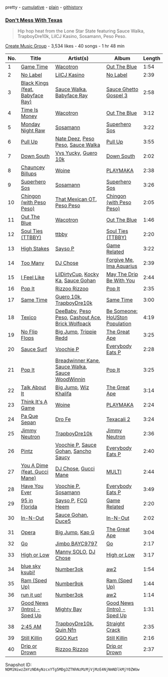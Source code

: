 pretty - [cumulative](/playlists/cumulative/1iiODxaiVpBp522dalIe9V.md) - [plain](/playlists/plain/1iiODxaiVpBp522dalIe9V) - [githistory](https://github.githistory.xyz/mackorone/spotify-playlist-archive/blob/main/playlists/plain/1iiODxaiVpBp522dalIe9V)

### [Don't Mess With Texas](https://open.spotify.com/playlist/1iiODxaiVpBp522dalIe9V)

> Hip hop heat from the Lone Star State featuring Sauce Walka, TrapboyDre10k, LilCJ Kasino, Sosamann, Peso Peso.

[Create Music Group](https://open.spotify.com/user/5yxhjtdh364nu3usltc4act75) - 3,534 likes - 40 songs - 1 hr 48 min

| No. | Title | Artist(s) | Album | Length |
|---|---|---|---|---|
| 1 | [Game Time](https://open.spotify.com/track/4VagGhSkdqMttrXhqpxSy0) | [Wacotron](https://open.spotify.com/artist/4CAL0nDGvLhUfQEpwSLnUz) | [Out The Blue](https://open.spotify.com/album/7JCHUjJqcigc9iu32GpJy8) | 1:54 |
| 2 | [No Label](https://open.spotify.com/track/0U3qrFMpocX46bGJZPicJf) | [LilCJ Kasino](https://open.spotify.com/artist/4pORMflJEUW1OYfNgiMLH5) | [No Label](https://open.spotify.com/album/6UmkpQ4VWNqYPWuJd92N4I) | 2:39 |
| 3 | [Black Kings \(feat\. Babyface Ray\)](https://open.spotify.com/track/7BDXoP9xT99ZCapXbLcshO) | [Sauce Walka](https://open.spotify.com/artist/42yf4QkiE9a252krn9OUCb), [Babyface Ray](https://open.spotify.com/artist/3zZ88AwlTwfCJkowsFCvLA) | [Sauce Ghetto Gospel 3](https://open.spotify.com/album/1aikrYpfT4vU9VKpGXspQV) | 2:58 |
| 4 | [Time Is Money](https://open.spotify.com/track/7qesrEPfIrEuZgIJzmkk7i) | [Wacotron](https://open.spotify.com/artist/4CAL0nDGvLhUfQEpwSLnUz) | [Out The Blue](https://open.spotify.com/album/7JCHUjJqcigc9iu32GpJy8) | 3:12 |
| 5 | [Monday Night Raw](https://open.spotify.com/track/1RdcF7eFvTHJjlSpqqaClh) | [Sosamann](https://open.spotify.com/artist/3Bj81IbILbuj2uEwWXMdXI) | [Superhero Sos](https://open.spotify.com/album/6ndKtEAg2SLWAhGd1GOZYo) | 3:22 |
| 6 | [Pull Up](https://open.spotify.com/track/4Du4F0KdBidyI0GJaudtEb) | [Nate Deez](https://open.spotify.com/artist/4Qk2WhFWVCQW9pHnBTX0Ja), [Peso Peso](https://open.spotify.com/artist/4sUMXGoB71qnOF7H691QGj), [Sauce Walka](https://open.spotify.com/artist/42yf4QkiE9a252krn9OUCb) | [Pull Up](https://open.spotify.com/album/3utIqumK5cEazsaMlLgnkf) | 3:55 |
| 7 | [Down South](https://open.spotify.com/track/3w1a7Fnntku3hkDnIJ0woV) | [Vvs Yucky](https://open.spotify.com/artist/2d0CxPqROy1x3IWobV81eP), [Guero 10k](https://open.spotify.com/artist/4L2hh6znwtTZtkmX0TmiUJ) | [Down South](https://open.spotify.com/album/35b3bdxCjBQZsa38hpX2Ki) | 2:02 |
| 8 | [Chauncey Billups](https://open.spotify.com/track/5yCu8S29QzEakH8h44p7Ka) | [Woine](https://open.spotify.com/artist/4Kh6WXjCUHN6ueN5iJCEtQ) | [PLAYMAKA](https://open.spotify.com/album/0MH028dmCFl5i0FZHX6aMb) | 2:38 |
| 9 | [Superhero Sos](https://open.spotify.com/track/0QDei2P6BiDED2GcuKr64U) | [Sosamann](https://open.spotify.com/artist/3Bj81IbILbuj2uEwWXMdXI) | [Superhero Sos](https://open.spotify.com/album/6ndKtEAg2SLWAhGd1GOZYo) | 3:26 |
| 10 | [Chingon \(with Peso Peso\)](https://open.spotify.com/track/5QCVFEOXmI9mCqiAZvokpW) | [That Mexican OT](https://open.spotify.com/artist/3BAgmPNIK5IJl7zMK1wvMA), [Peso Peso](https://open.spotify.com/artist/4sUMXGoB71qnOF7H691QGj) | [Chingon \(with Peso Peso\)](https://open.spotify.com/album/3FalVFmeeAijs0YIuD39px) | 2:05 |
| 11 | [Out The Blue](https://open.spotify.com/track/054lMSFInCke9LCcZId1cW) | [Wacotron](https://open.spotify.com/artist/4CAL0nDGvLhUfQEpwSLnUz) | [Out The Blue](https://open.spotify.com/album/7JCHUjJqcigc9iu32GpJy8) | 1:46 |
| 12 | [Soul Ties \(TTBBY\)](https://open.spotify.com/track/6jJO0NfxAwHWrn8Jl7gDG4) | [ttbby](https://open.spotify.com/artist/7iQZSmY2GLAivue7ty2MRi) | [Soul Ties \(TTBBY\)](https://open.spotify.com/album/6t1fmChwy0t3rDqQckAyos) | 2:20 |
| 13 | [High Stakes](https://open.spotify.com/track/5vKftP9QvWvu7n0D99gNaT) | [Sayso P](https://open.spotify.com/artist/3iPUvFz1vmWkwgIkYhIEUz) | [Game Related](https://open.spotify.com/album/300waQoZStpTTKW2ed61Uo) | 3:22 |
| 14 | [Too Many](https://open.spotify.com/track/2Uz58IbLpjAwDNVtBP2BOG) | [DJ Chose](https://open.spotify.com/artist/28Jt29jw6Smc3ZkzALTouq) | [Forgive Me, Ima Aquarius](https://open.spotify.com/album/38yP96qSpMKhpRP30fRf3K) | 2:39 |
| 15 | [I Feel Like](https://open.spotify.com/track/1lYEskeaOTM5ru5IOuGC59) | [LilDirtyCup](https://open.spotify.com/artist/4Dwzi6HW1xBxZdMFovMr0L), [Kocky Ka](https://open.spotify.com/artist/3XQ18LnZPy6tiOElsC93dU), [Sauce Gohan](https://open.spotify.com/artist/05tdr8wxoalGhDOMx38FhL) | [May The Drip Be With You](https://open.spotify.com/album/73e2ExnnMMRRGMAT7POUfE) | 2:44 |
| 16 | [Pop It](https://open.spotify.com/track/5wudKozLOJYmWKMu4Bh0RT) | [Rizzoo Rizzoo](https://open.spotify.com/artist/2zaB41HXDxNghkA6X0fgXT) | [Pop It](https://open.spotify.com/album/0w2E6QCHOeNwj7XNvMGnPb) | 2:35 |
| 17 | [Same Time](https://open.spotify.com/track/4ps9e46YmROGmpzePmPTnB) | [Guero 10k](https://open.spotify.com/artist/4L2hh6znwtTZtkmX0TmiUJ), [TrapboyDre10k](https://open.spotify.com/artist/5HWorG0e96YIZj95zBgGm9) | [Same Time](https://open.spotify.com/album/2UnTrTuizE45aQqkFtaxiZ) | 3:00 |
| 18 | [Texico](https://open.spotify.com/track/7uk44MiKIckhdjTlV9WEEz) | [DeeBaby](https://open.spotify.com/artist/6jxLcPfLvVwcz7bmzOWwwE), [Peso Peso](https://open.spotify.com/artist/4sUMXGoB71qnOF7H691QGj), [Cashout Ace](https://open.spotify.com/artist/6Dl48jX9PUpN2t1L48xOrI), [Brick Wolfpack](https://open.spotify.com/artist/7e4uf2N5gWV3z9yLRhRMUe) | [Be Someone: HoUSton Population](https://open.spotify.com/album/6xBlqJAEs6ph9jVxKHPHee) | 4:19 |
| 19 | [No Flip Flops](https://open.spotify.com/track/6geiT5cRocSBZHq9sywrLi) | [Big Jump](https://open.spotify.com/artist/3I1JRtdstCvvB0gXW20jkY), [Trippie Redd](https://open.spotify.com/artist/6Xgp2XMz1fhVYe7i6yNAax) | [The Great Ape](https://open.spotify.com/album/3nOrMwZPqpGrUYzW2iTbGl) | 3:25 |
| 20 | [Sauce Surf](https://open.spotify.com/track/40daCuKgwlGiM9YBEVTM5o) | [Voochie P](https://open.spotify.com/artist/4XxIlRzfz6UtWj0uYTlEy3) | [Everybody Eats P](https://open.spotify.com/album/2MvBnhcmyA7ef97pP8whvo) | 2:28 |
| 21 | [Pop It](https://open.spotify.com/track/5MRSB7suXYsJPKBe2dpW25) | [Breadwinner Kane](https://open.spotify.com/artist/7gzPSQNldjgC8FI8VDo2Um), [Sauce Walka](https://open.spotify.com/artist/42yf4QkiE9a252krn9OUCb), [Sauce WoodWinnin](https://open.spotify.com/artist/0KM3PbxAgPusbo0DqhoiJa) | [Pop It](https://open.spotify.com/album/63NcOtd5Ooe5e7qXG58lb7) | 3:25 |
| 22 | [Talk About It](https://open.spotify.com/track/1v2UYz2ZZQQUVTgKeG6mGr) | [Big Jump](https://open.spotify.com/artist/3I1JRtdstCvvB0gXW20jkY), [Wiz Khalifa](https://open.spotify.com/artist/137W8MRPWKqSmrBGDBFSop) | [The Great Ape](https://open.spotify.com/album/3nOrMwZPqpGrUYzW2iTbGl) | 3:14 |
| 23 | [Think It's A Game](https://open.spotify.com/track/65T3ODJsd2gvL1C4L1as1d) | [Woine](https://open.spotify.com/artist/4Kh6WXjCUHN6ueN5iJCEtQ) | [PLAYMAKA](https://open.spotify.com/album/0MH028dmCFl5i0FZHX6aMb) | 2:24 |
| 24 | [Pa Que Sepan](https://open.spotify.com/track/3AnQSf4uLVCqOrx1dk36l5) | [Dro Fe](https://open.spotify.com/artist/0JgRstxHntWC1kFPRXgaJd) | [Texacali 2](https://open.spotify.com/album/3Oyo1cTgV8cEw0QXCwzV04) | 3:24 |
| 25 | [Jimmy Neutron](https://open.spotify.com/track/310AQ4Y703RsoNW7SA3ykJ) | [TrapboyDre10k](https://open.spotify.com/artist/5HWorG0e96YIZj95zBgGm9) | [Jimmy Neutron](https://open.spotify.com/album/7JyzSGx8XHm2ZmbhqVJlrR) | 2:36 |
| 26 | [Pintz](https://open.spotify.com/track/3Mnwmi3z8NN6UfUdrWze2u) | [Voochie P](https://open.spotify.com/artist/4XxIlRzfz6UtWj0uYTlEy3), [Sauce Gohan](https://open.spotify.com/artist/05tdr8wxoalGhDOMx38FhL), [Sancho Saucy](https://open.spotify.com/artist/22F2sIQPJv8vi78VnIcOUB) | [Everybody Eats P](https://open.spotify.com/album/2MvBnhcmyA7ef97pP8whvo) | 2:40 |
| 27 | [You A Dime \(feat\. Gucci Mane\)](https://open.spotify.com/track/3x9BRSADO2cjIaDcoEOqe8) | [DJ Chose](https://open.spotify.com/artist/28Jt29jw6Smc3ZkzALTouq), [Gucci Mane](https://open.spotify.com/artist/13y7CgLHjMVRMDqxdx0Xdo) | [MULTI](https://open.spotify.com/album/01Gyi3UvIcbXejlgpjAYyD) | 2:44 |
| 28 | [Have You Ever](https://open.spotify.com/track/0AWtyN2piXY9xjr6MH0YFD) | [Voochie P](https://open.spotify.com/artist/4XxIlRzfz6UtWj0uYTlEy3), [Sosamann](https://open.spotify.com/artist/3Bj81IbILbuj2uEwWXMdXI) | [Everybody Eats P](https://open.spotify.com/album/2MvBnhcmyA7ef97pP8whvo) | 3:49 |
| 29 | [95 in Florida](https://open.spotify.com/track/1jxaFsfy6eCo6NJSfS5LCY) | [Sayso P](https://open.spotify.com/artist/3iPUvFz1vmWkwgIkYhIEUz), [FCG Heem](https://open.spotify.com/artist/6GSZ8C4Dyu5VsGz16jAgPC) | [Game Related](https://open.spotify.com/album/300waQoZStpTTKW2ed61Uo) | 2:20 |
| 30 | [In\-N\-Out](https://open.spotify.com/track/36J8uq05XAAfKSw0VmJ12N) | [Sauce Gohan](https://open.spotify.com/artist/05tdr8wxoalGhDOMx38FhL), [Duce5](https://open.spotify.com/artist/6VDWGH2jT0VwCKuVl6joLG) | [In\-N\-Out](https://open.spotify.com/album/2e8ihBtzbGoPjyhjdNVIHb) | 2:02 |
| 31 | [Opera](https://open.spotify.com/track/3v746lpBRy6JXcEGmgTips) | [Big Jump](https://open.spotify.com/artist/3I1JRtdstCvvB0gXW20jkY), [Kap G](https://open.spotify.com/artist/6JvU33PZ8MtZyeFTESr09O) | [The Great Ape](https://open.spotify.com/album/3nOrMwZPqpGrUYzW2iTbGl) | 3:04 |
| 32 | [Go](https://open.spotify.com/track/6fldDJf1OQLcM7AYyRVxH3) | [Jimbo BAYC9797](https://open.spotify.com/artist/1yir3k0Aqdz19oaQH27AnG) | [Go](https://open.spotify.com/album/5Z0JUrywowM4qX8I9xd65j) | 2:17 |
| 33 | [High or Low](https://open.spotify.com/track/0t6Dpa9HAT7iCNVUPKacLe) | [Manny SOLO](https://open.spotify.com/artist/0oi4NUkWmQYcKXV8PdRPsC), [DJ Chose](https://open.spotify.com/artist/28Jt29jw6Smc3ZkzALTouq) | [High or Low](https://open.spotify.com/album/5OcoFsCaJ3NtZ1QPxV9Bej) | 3:17 |
| 34 | [blue sky ksubi!](https://open.spotify.com/track/2JnEq5PclUe4wLuZpb62o6) | [Number3ok](https://open.spotify.com/artist/4MtcvEARRIBS46XfIaW2fK) | [aw2](https://open.spotify.com/album/00aE2ht65vwIFFHOaqkHbm) | 1:54 |
| 35 | [Ram \(Sped Up\)](https://open.spotify.com/track/0eF8don7xaBaV8WnOB2gLl) | [Number9ok](https://open.spotify.com/artist/77UOS3mEkG3BpnpUGmqLe5) | [Ram \(Sped Up\)](https://open.spotify.com/album/5nz4P0DNDDahop0y0yqyW6) | 1:44 |
| 36 | [run it up!](https://open.spotify.com/track/2Yt5mP6RhhTeA8BiEuZdV6) | [Number3ok](https://open.spotify.com/artist/4MtcvEARRIBS46XfIaW2fK) | [aw2](https://open.spotify.com/album/00aE2ht65vwIFFHOaqkHbm) | 1:14 |
| 37 | [Good News \(Intro\) \- Sped Up](https://open.spotify.com/track/5NlLcaF7NSMbgI7niZ2Iop) | [Mighty Bay](https://open.spotify.com/artist/6vAbPprzkLR2v8FpTgyYcV) | [Good News \(Intro\) \- Sped Up](https://open.spotify.com/album/3Npi1sSsOuXqHzfag73cUL) | 1:31 |
| 38 | [2:45 AM](https://open.spotify.com/track/0J85nOOs0cWNLuYXuGpx8H) | [TrapboyDre10k](https://open.spotify.com/artist/5HWorG0e96YIZj95zBgGm9), [Quin Nfn](https://open.spotify.com/artist/3M1quhETLChtt9NHKVaajX) | [Straight Crack](https://open.spotify.com/album/4XbJKPVbGX1WLx7EgzjCfp) | 2:35 |
| 39 | [Still Killin](https://open.spotify.com/track/7xcjNpTcuKOcIaJYOXaXrT) | [GGO Kurt](https://open.spotify.com/artist/0vz5Vjiz8a9dq9PEBACdRG) | [Still Killin](https://open.spotify.com/album/1k55ZqQFhjPSdTF7ACWUvy) | 2:16 |
| 40 | [Drip or Drown](https://open.spotify.com/track/1Uxcmgx0iJQLXyvt9iVJUi) | [Rizzoo Rizzoo](https://open.spotify.com/artist/2zaB41HXDxNghkA6X0fgXT) | [Drip or Drown](https://open.spotify.com/album/4KOaljSvFm6HN6fDMHUXbu) | 2:37 |

Snapshot ID: `NDM1NiwzZmYzNDAyNzcxYTg5MDg3ZTNhNzMzMjVjMzE4NjNmNDlkMjY0ZWUw`
